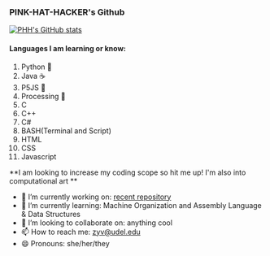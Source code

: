 ### PINK-HAT-HACKER's Github

[![PHH's GitHub stats](https://github-readme-stats.vercel.app/api?username=pink-hat-hacker)](https://github.com/anuraghazra/github-readme-stats)

#### Languages I am learning or know:

1. Python 🐍
2. Java ☕
3. P5JS 🌸 
4. Processing 🧩 
5. C
6. C++
7. C#
8. BASH(Terminal and Script)
9. HTML
10. CSS
11. Javascript

**I am looking to increase my coding scope so hit me up! I'm also into computational art **

- 🔭 I’m currently working on: [recent repository](https://github.com/pink-hat-hacker?tab=repositories)
- 🌱 I’m currently learning: Machine Organization and Assembly Language & Data Structures
- 👯 I’m looking to collaborate on: anything cool
- 📫 How to reach me: zyv@udel.edu
- 😄 Pronouns: she/her/they
<!--
**Pink-Hat-Hacker/Pink-Hat-Hacker** is a ✨ _special_ ✨ repository because its `README.md` (this file) appears on your GitHub profile.

Here are some ideas to get you started:

- 🔭 I’m currently working on ...
- 🌱 I’m currently learning ...
- 👯 I’m looking to collaborate on ...
- 🤔 I’m looking for help with ...
- 💬 Ask me about ...
- 📫 How to reach me: ...
- 😄 Pronouns: ...
- ⚡ Fun fact: ...
-->
